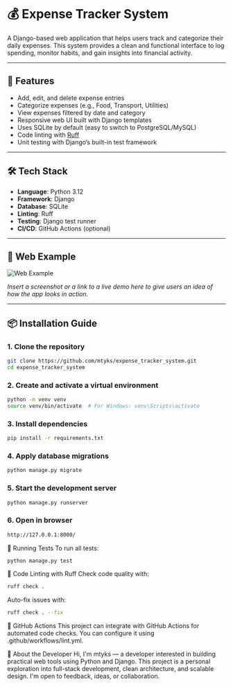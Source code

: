 # 💰 Expense Tracker System

A Django-based web application that helps users track and categorize their daily expenses. This system provides a clean and functional interface to log spending, monitor habits, and gain insights into financial activity.

---

## 🚀 Features

- Add, edit, and delete expense entries
- Categorize expenses (e.g., Food, Transport, Utilities)
- View expenses filtered by date and category
- Responsive web UI built with Django templates
- Uses SQLite by default (easy to switch to PostgreSQL/MySQL)
- Code linting with [Ruff](https://github.com/astral-sh/ruff)
- Unit testing with Django’s built-in test framework

---

## 🛠 Tech Stack

- **Language**: Python 3.12
- **Framework**: Django
- **Database**: SQLite
- **Linting**: Ruff
- **Testing**: Django test runner
- **CI/CD**: GitHub Actions (optional)

---

## 📸 Web Example

![Web Example]([https://imgur.com/3Krr4mh])

*Insert a screenshot or a link to a live demo here to give users an idea of how the app looks in action.*

---

## 📦 Installation Guide

### 1. Clone the repository
```bash
git clone https://github.com/mtyks/expense_tracker_system.git
cd expense_tracker_system
```
### 2. Create and activate a virtual environment
```bash
python -m venv venv
source venv/bin/activate  # For Windows: venv\Scripts\activate
```
### 3. Install dependencies
```bash
pip install -r requirements.txt
```
### 4. Apply database migrations
```bash
python manage.py migrate
```
### 5. Start the development server
```bash
python manage.py runserver
```
### 6. Open in browser
```bash
http://127.0.0.1:8000/
```
🧪 Running Tests
To run all tests:
```bash
python manage.py test
```
🧹 Code Linting with Ruff
Check code quality with:
```bash
ruff check .
```
Auto-fix issues with:
```bash
ruff check . --fix
```

🤖 GitHub Actions
This project can integrate with GitHub Actions for automated code checks. You can configure it using .github/workflows/lint.yml.

👤 About the Developer
Hi, I'm mtyks — a developer interested in building practical web tools using Python and Django. This project is a personal exploration into full-stack development, clean architecture, and scalable design. I'm open to feedback, ideas, or collaboration.


